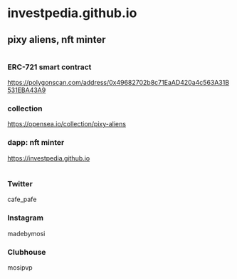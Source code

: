 # investpedia.github.io
## pixy aliens, nft minter

#

### ERC-721 smart contract 
https://polygonscan.com/address/0x49682702b8c71EaAD420a4c563A31B531EBA43A9

### collection
https://opensea.io/collection/pixy-aliens

### dapp: nft minter
https://investpedia.github.io

#
### Twitter
cafe_pafe
### Instagram
madebymosi
### Clubhouse
mosipvp

